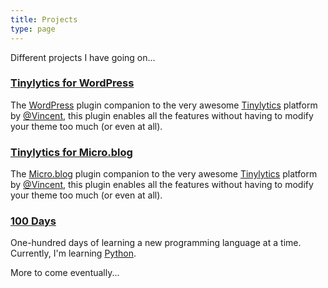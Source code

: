```yaml
---
title: Projects
type: page
---
```


Different projects I have going on...

### [Tinylytics for WordPress](https://wordpress.org/plugins/jmitch-tinylytics/)
The [WordPress](https://wordpress.org) plugin companion to the very awesome [Tinylytics](https://tinylytics.app) platform by [@Vincent](https://micro.blog/vincent), this plugin enables all the features without having to modify your theme too much (or even at all).

### [Tinylytics for Micro.blog](https://micro.blog/account/plugins/view/101)
The [Micro.blog](https://micro.blog) plugin companion to the very awesome [Tinylytics](https://tinylytics.app) platform by [@Vincent](https://micro.blog/vincent), this plugin enables all the features without having to modify your theme too much (or even at all).

### [100 Days](https://100.jimmitchell.dev)
One-hundred days of learning a new programming language at a time. Currently, I'm learning [Python](https://python.org).

More to come eventually...